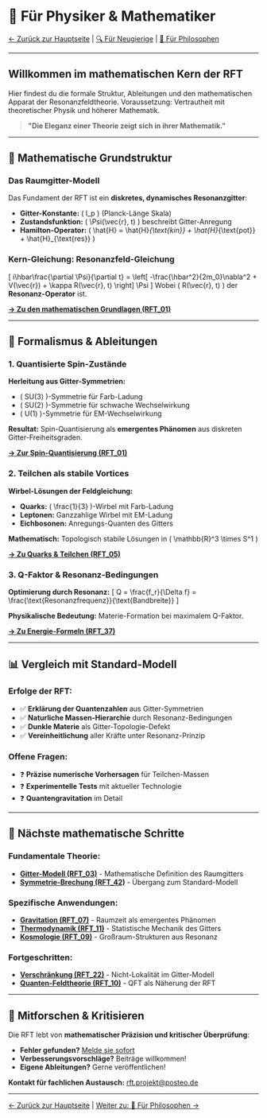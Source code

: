 # 🧮 Für Physiker & Mathematiker

[← Zurück zur Hauptseite](../README.md) | [🔍 Für Neugierige](neugierige.md) | [💭 Für Philosophen](philosophen.md)

---

## Willkommen im mathematischen Kern der RFT

Hier findest du die formale Struktur, Ableitungen und den mathematischen Apparat der Resonanzfeldtheorie. Voraussetzung: Vertrautheit mit theoretischer Physik und höherer Mathematik.

> **"Die Eleganz einer Theorie zeigt sich in ihrer Mathematik."**

---

## 📐 Mathematische Grundstruktur

### Das Raumgitter-Modell
Das Fundament der RFT ist ein **diskretes, dynamisches Resonanzgitter**:

- **Gitter-Konstante:** \( l_p \) (Planck-Länge Skala)
- **Zustandsfunktion:** \( \Psi(\vec{r}, t) \) beschreibt Gitter-Anregung
- **Hamilton-Operator:** \( \hat{H} = \hat{H}_{\text{kin}} + \hat{H}_{\text{pot}} + \hat{H}_{\text{res}} \)

### Kern-Gleichung: Resonanzfeld-Gleichung
\[
i\hbar\frac{\partial \Psi}{\partial t} = \left[ -\frac{\hbar^2}{2m_0}\nabla^2 + V(\vec{r}) + \kappa R(\vec{r}, t) \right] \Psi
\]
Wobei \( R(\vec{r}, t) \) der **Resonanz-Operator** ist.

**[→ Zu den mathematischen Grundlagen (RFT_01)](../docs/grundlagen/RFT_01.md)**

---

## 🔧 Formalismus & Ableitungen

### 1. Quantisierte Spin-Zustände
**Herleitung aus Gitter-Symmetrien:**
- \( SU(3) \)-Symmetrie für Farb-Ladung
- \( SU(2) \)-Symmetrie für schwache Wechselwirkung  
- \( U(1) \)-Symmetrie für EM-Wechselwirkung

**Resultat:** Spin-Quantisierung als **emergentes Phänomen** aus diskreten Gitter-Freiheitsgraden.

**[→ Zur Spin-Quantisierung (RFT_01)](../docs/grundlagen/RFT_01.md)**

### 2. Teilchen als stabile Vortices
**Wirbel-Lösungen der Feldgleichung:**
- **Quarks:** \( \frac{1}{3} \)-Wirbel mit Farb-Ladung
- **Leptonen:** Ganzzahlige Wirbel mit EM-Ladung
- **Eichbosonen:** Anregungs-Quanten des Gitters

**Mathematisch:** Topologisch stabile Lösungen in \( \mathbb{R}^3 \times S^1 \)

**[→ Zu Quarks & Teilchen (RFT_05)](../docs/teilchenphysik/RFT_05.md)**

### 3. Q-Faktor & Resonanz-Bedingungen
**Optimierung durch Resonanz:**
\[
Q = \frac{f_r}{\Delta f} = \frac{\text{Resonanzfrequenz}}{\text{Bandbreite}}
\]

**Physikalische Bedeutung:** Materie-Formation bei maximalem Q-Faktor.

**[→ Zu Energie-Formeln (RFT_37)](../docs/energie-thermodynamik/RFT_37.md)**

---

## 📊 Vergleich mit Standard-Modell

### Erfolge der RFT:
- ✅ **Erklärung der Quantenzahlen** aus Gitter-Symmetrien
- ✅ **Naturliche Massen-Hierarchie** durch Resonanz-Bedingungen  
- ✅ **Dunkle Materie** als Gitter-Topologie-Defekt
- ✅ **Vereinheitlichung** aller Kräfte unter Resonanz-Prinzip

### Offene Fragen:
- ❓ **Präzise numerische Vorhersagen** für Teilchen-Massen
- ❓ **Experimentelle Tests** mit aktueller Technologie
- ❓ **Quantengravitation** im Detail

---

## 🧩 Nächste mathematische Schritte

### Fundamentale Theorie:
- **[Gitter-Modell (RFT_03)](../docs/grundlagen/RFT_03.md)** - Mathematische Definition des Raumgitters
- **[Symmetrie-Brechung (RFT_42)](../docs/materiebildung/RFT_42.md)** - Übergang zum Standard-Modell

### Spezifische Anwendungen:
- **[Gravitation (RFT_07)](../docs/gravitation/RFT_07.md)** - Raumzeit als emergentes Phänomen
- **[Thermodynamik (RFT_11)](../docs/energie-thermodynamik/RFT_11.md)** - Statistische Mechanik des Gitters
- **[Kosmologie (RFT_09)](../docs/kosmologie/RFT_09.md)** - Großraum-Strukturen aus Resonanz

### Fortgeschritten:
- **[Verschränkung (RFT_22)](../docs/quantenphysik/RFT_22.md)** - Nicht-Lokalität im Gitter-Modell
- **[Quanten-Feldtheorie (RFT_10)](../docs/fortgeschritten/RFT_10.md)** - QFT als Näherung der RFT

---

## 🔬 Mitforschen & Kritisieren

Die RFT lebt von **mathematischer Präzision und kritischer Überprüfung**:

- **Fehler gefunden?** [Melde sie sofort](../mitwirken.md)
- **Verbesserungsvorschläge?** Beiträge willkommen!
- **Eigene Ableitungen?** Gerne veröffentlichen!

**Kontakt für fachlichen Austausch:** [rft.projekt@posteo.de](../kontakt.md)

---
[← Zurück zur Hauptseite](../README.md) | [Weiter zu: 💭 Für Philosophen →](philosophen.md)
